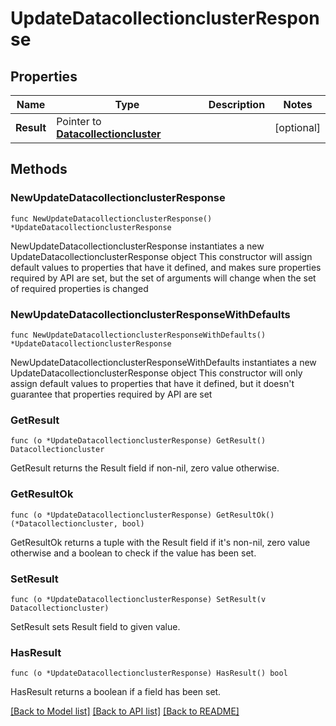 # UpdateDatacollectionclusterResponse

## Properties

Name | Type | Description | Notes
------------ | ------------- | ------------- | -------------
**Result** | Pointer to [**Datacollectioncluster**](Datacollectioncluster.md) |  | [optional] 

## Methods

### NewUpdateDatacollectionclusterResponse

`func NewUpdateDatacollectionclusterResponse() *UpdateDatacollectionclusterResponse`

NewUpdateDatacollectionclusterResponse instantiates a new UpdateDatacollectionclusterResponse object
This constructor will assign default values to properties that have it defined,
and makes sure properties required by API are set, but the set of arguments
will change when the set of required properties is changed

### NewUpdateDatacollectionclusterResponseWithDefaults

`func NewUpdateDatacollectionclusterResponseWithDefaults() *UpdateDatacollectionclusterResponse`

NewUpdateDatacollectionclusterResponseWithDefaults instantiates a new UpdateDatacollectionclusterResponse object
This constructor will only assign default values to properties that have it defined,
but it doesn't guarantee that properties required by API are set

### GetResult

`func (o *UpdateDatacollectionclusterResponse) GetResult() Datacollectioncluster`

GetResult returns the Result field if non-nil, zero value otherwise.

### GetResultOk

`func (o *UpdateDatacollectionclusterResponse) GetResultOk() (*Datacollectioncluster, bool)`

GetResultOk returns a tuple with the Result field if it's non-nil, zero value otherwise
and a boolean to check if the value has been set.

### SetResult

`func (o *UpdateDatacollectionclusterResponse) SetResult(v Datacollectioncluster)`

SetResult sets Result field to given value.

### HasResult

`func (o *UpdateDatacollectionclusterResponse) HasResult() bool`

HasResult returns a boolean if a field has been set.


[[Back to Model list]](../README.md#documentation-for-models) [[Back to API list]](../README.md#documentation-for-api-endpoints) [[Back to README]](../README.md)


